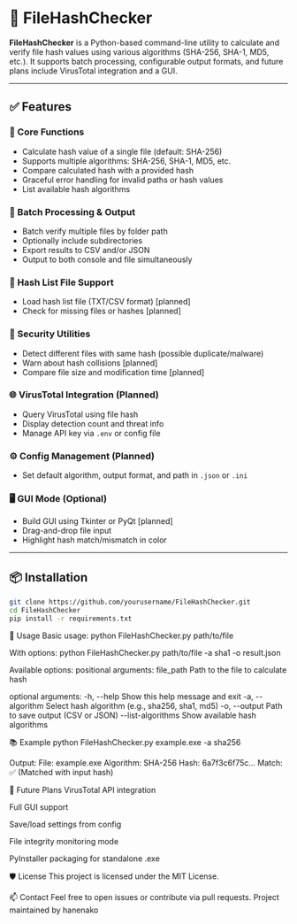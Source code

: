 # 🔐 FileHashChecker

**FileHashChecker** is a Python-based command-line utility to calculate and verify file hash values using various algorithms (SHA-256, SHA-1, MD5, etc.). It supports batch processing, configurable output formats, and future plans include VirusTotal integration and a GUI.

---

## ✅ Features

### 🧩 Core Functions
- Calculate hash value of a single file (default: SHA-256)
- Supports multiple algorithms: SHA-256, SHA-1, MD5, etc.
- Compare calculated hash with a provided hash
- Graceful error handling for invalid paths or hash values
- List available hash algorithms

### 📁 Batch Processing & Output
- Batch verify multiple files by folder path
- Optionally include subdirectories
- Export results to CSV and/or JSON
- Output to both console and file simultaneously

### 📄 Hash List File Support
- Load hash list file (TXT/CSV format) [planned]
- Check for missing files or hashes [planned]

### 🧠 Security Utilities
- Detect different files with same hash (possible duplicate/malware)
- Warn about hash collisions [planned]
- Compare file size and modification time [planned]

### 🌐 VirusTotal Integration (Planned)
- Query VirusTotal using file hash
- Display detection count and threat info
- Manage API key via `.env` or config file

### ⚙️ Config Management (Planned)
- Set default algorithm, output format, and path in `.json` or `.ini`

### 🖥 GUI Mode (Optional)
- Build GUI using Tkinter or PyQt [planned]
- Drag-and-drop file input
- Highlight hash match/mismatch in color

---

## 📦 Installation

```bash
git clone https://github.com/yourusername/FileHashChecker.git
cd FileHashChecker
pip install -r requirements.txt
```

🚀 Usage
Basic usage:
python FileHashChecker.py path/to/file

With options:
python FileHashChecker.py path/to/file -a sha1 -o result.json

Available options:
positional arguments:
  file_path             Path to the file to calculate hash

optional arguments:
  -h, --help            Show this help message and exit
  -a, --algorithm       Select hash algorithm (e.g., sha256, sha1, md5)
  -o, --output          Path to save output (CSV or JSON)
  --list-algorithms     Show available hash algorithms

📚 Example
python FileHashChecker.py example.exe -a sha256

Output:
File: example.exe
Algorithm: SHA-256
Hash: 6a7f3c6f75c...
Match: ✅ (Matched with input hash)

🔐 Future Plans
 VirusTotal API integration

 Full GUI support

 Save/load settings from config

 File integrity monitoring mode

 PyInstaller packaging for standalone .exe

🛡 License
This project is licensed under the MIT License.

📫 Contact
Feel free to open issues or contribute via pull requests.
Project maintained by hanenako